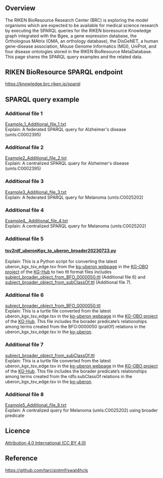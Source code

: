 #

## Overview
The RIKEN BioResource Research Center (BRC) is exploring the model organisms which are expected to be available for medical science research by executing the SPARQL queries for the RIKEN bioresource Knowledge graph integrated with the Bgee, a gene expression database, the Orthologous MAtrix (OMA, an orthology database), the DisGeNET, a human gene-disease association, Mouse Genome Informatics (MGI), UniProt, and four disease ontologies stored in the RIKEN BioResource MetaDatabase. This page shares the SPARQL query examples and the related data.

## RIKEN BioResource SPARQL endpoint
https://knowledge.brc.riken.jp/sparql  


## SPARQL query example
### Additional file 1
[Example_1_Additional_file_1.txt](https://github.com/kushidat/broaderPredicate_uberon/blob/main/Example1_Additional_file_1.txt)  
Explain: A federated SPARQL query for Alzheimer's disease (umls:C0002395) 

### Additional file 2 
[Example2_Additional_file_2.txt](https://github.com/kushidat/broaderPredicate_uberon/blob/main/Example2_Additional_file_2.txt)  
Explain: A centralized SPARQL query for Alzheimer's disease (umls:C0002395) 

### Additional file 3
[Example3_Additional_file_3.txt](https://github.com/kushidat/broaderPredicate_uberon/blob/main/Example3_Additional_file_3.txt)  
Explain: A federated SPARQL query for Melanoma (umls:C0025202)  

### Additional file 4
[Example4_ Additional_file_4.txt](https://github.com/kushidat/broaderPredicate_uberon/blob/main/Example4_Additional_file_4.txt )  
Explain: A centralized SPARQL query for Melanoma (umls:C0025202)   

### Additional file 5
#### [tsv2rdf_uberonKgx_to_uberon_broader20230723.py](https://github.com/kushidat/broaderPredicate_uberon/blob/main/tsv2rdf_uberonKgx_to_uberon_broader20230723.py)  
Explain: This is a Python script for converting the latest uberon_kgx_tsv_edge.tsv from the [kg-uberon webpage](https://kg-hub.berkeleybop.io/kg-obo/uberon/) in the [KG-OBO project](https://github.com/Knowledge-Graph-Hub/kg-obo) of the [KG-Hub](https://kghub.org/) to two ttl format files includes [subject_broader_object_from_BFO_0000050.ttl](https://github.com/kushidat/broaderPredicate_uberon/blob/main/subject_broader_object_from_BFO_0000050.ttl)  (Additional file 6) and [subject_broader_object_from_subClassOf.ttl](https://github.com/kushidat/broaderPredicate_uberon/blob/main/subject_broader_object_from_subClassOf.ttl) (Additional file 7).  

### Additional file 6
[subject_broader_object_from_BFO_0000050.ttl](https://github.com/kushidat/broaderPredicate_uberon/blob/main/subject_broader_object_from_BFO_0000050.ttl)  
Explain: This is a turtle file converted from the latest uberon_kgx_tsv_edge.tsv in the [kg-uberon webpage](https://kg-hub.berkeleybop.io/kg-obo/uberon/) in the [KG-OBO project](https://github.com/Knowledge-Graph-Hub/kg-obo) of the [KG-Hub](https://kghub.org/). This file includes the borader predicate’s relationships among terms created from the BFO:0000050 (pratOf) relations in the uberon_kgx_tsv_edge.tsv in the [kg-uberon](https://kg-hub.berkeleybop.io/kg-obo/uberon/).  

### Additional file 7
[subject_broader_object_from_subClassOf.ttl](https://github.com/kushidat/broaderPredicate_uberon/blob/main/subject_broader_object_from_subClassOf.ttl)  
Explain: This is a turtle file converted from the latest uberon_kgx_tsv_edge.tsv in the [kg-uberon webpage](https://kg-hub.berkeleybop.io/kg-obo/uberon/) in the [KG-OBO project](https://github.com/Knowledge-Graph-Hub/kg-obo) of the [KG-Hub](https://kghub.org/). This file includes the borader predicate’s relationships among terms created from the rdfs:subClassOf relations in the uberon_kgx_tsv_edge.tsv in the [kg-uberon](https://kg-hub.berkeleybop.io/kg-obo/uberon/).  

### Additional file 8
[Example5_Additional_file_8.txt](https://github.com/kushidat/broaderPredicate_uberon/blob/main/Example5_Additional_file_8.txt)  
Explain: A centralized query for Melanoma (umls:C0025202) using broader predicate    

## Licence
[Attribution 4.0 International (CC BY 4.0)](https://creativecommons.org/licenses/by/4.0/)

## Reference
https://github.com/tarcisiotmf/swat4hcls

